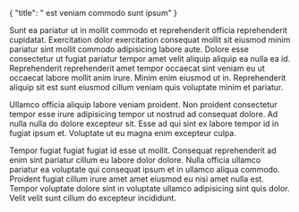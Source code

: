{
  "title": " est veniam commodo sunt ipsum"
}

Sunt ea pariatur ut in mollit commodo et reprehenderit officia reprehenderit cupidatat. Exercitation dolor exercitation consequat mollit sit eiusmod minim pariatur sint mollit commodo adipisicing labore aute. Dolore esse consectetur ut fugiat pariatur tempor amet velit aliquip aliquip ea nulla ea id. Reprehenderit reprehenderit amet tempor occaecat sint veniam eu ut occaecat labore mollit anim irure. Minim enim eiusmod ut in. Reprehenderit aliquip sit est sunt eiusmod cillum veniam quis voluptate minim et pariatur.

Ullamco officia aliquip labore veniam proident. Non proident consectetur tempor esse irure adipisicing tempor ut nostrud ad consequat dolore. Ad nulla nulla do dolore excepteur sit. Esse ad qui sint ex labore tempor id in fugiat ipsum et. Voluptate ut eu magna enim excepteur culpa.

Tempor fugiat fugiat fugiat id esse ut mollit. Consequat reprehenderit ad enim sint pariatur cillum eu labore dolor dolore. Nulla officia ullamco pariatur ea voluptate qui consequat ipsum et in ullamco aliqua commodo. Proident fugiat cillum irure amet amet eiusmod eu nisi amet nulla est. Tempor voluptate dolore sint in voluptate ullamco adipisicing sint quis dolor. Velit velit sunt cillum do excepteur incididunt.